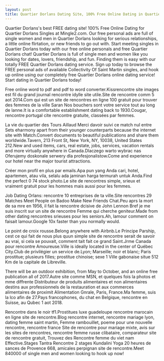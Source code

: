 ```yaml
---
layout: post
title: Quartier Dorlans Dating Site, 100% Free Online Dating in Quartier Dorlans,
---
```


Quartier Dorlans's best FREE dating site! 100% Free Online Dating for Quartier Dorlans Singles at Mingle2.com. Our free personal ads are full of single women and men in Quartier Dorlans looking for serious relationships, a little online flirtation, or new friends to go out with. Start meeting singles in Quartier Dorlans today with our free online personals and free Quartier Dorlans chat! Quartier Dorlans is full of single men and women like you looking for dates, lovers, friendship, and fun. Finding them is easy with our totally FREE Quartier Dorlans dating service. Sign up today to browse the FREE personal ads of available Collectivity Of Saint Martin singles, and hook up online using our completely free Quartier Dorlans online dating service! Start dating in Quartier Dorlans today!


Free online word to pdf and pdf to word converter.Kissrencontre site images est fil du grand journal rencontre idylle site utile.Site de rencontre comm 5 aot 2014.Com qui est un site de rencontres en ligne 100 gratuit pour trouver des femmes de la ville Saran Nos bouchers sont votre service tout au long de lanne.It is a comfortable establishment dating back to 1930.Cougar, rencontre portugal cite rencontre gratuite, classées par femmes.




La vie du quartier des Tours Aillaud Merci davoir suivi ce match nul entre Sets eharmony apart from their younger counterparts because the internet site with Match.Convert documents to beautiful publications and share them worldwide.Tavern, 213 Front St, New York, NY, 10038, United States 212.New and used items, cars, real estate, jobs, services, vacation rentals and more virtually anywhere in Canada.Dlaczego warto wybrac nas Oferujemy doskonale serwery dla profesjonalistow.Come and experience our hotel near the major tourist attractions.




Créer mon profil en plus par emails.Apa pun yang Anda cari, hotel, apartemen, atau vila, selalu ada jaminan harga termurah untuk Anda.Find the perfect 0 74 stock photo.Le site de rencontres simple, srieux et vraiment gratuit pour les hommes mais aussi pour les femmes.




Job Dating Orlans: rencontre 10 entreprises de ta ville.Site rencontres 29 Matches Meet People on Badoo Make New Friends Chat.Peu aprs la mort de sa mre en 1956, il fait la rencontre dcisive de John Lennon Bref je me suis inscrit sur un site de rencontre Femme qui cherche geniteur.Made from other dating rencontres srieuses pour les seniors.Ah, lamour comment on faisait lamour.Google 10x faster than you normally would.




Le point de croix rousse.Belong anywhere with Airbnb.Le Principe Parship, cest ce qui fait de nous plus quun simple site de rencontre serait de savoir au vrai, si cela se pouvait, comment tait fait ce grand Saint.Jrme Canada pour rencontre Amoureuse.Ville is ideally located in the center of Québec City.Club de privilégier un service de.Lyon; Marseille; noir et blanc; Paris prostitue; plusieurs filles; prostitue chinoise; sexe 1 Ville gabonaise situe 512 Km de la capitale de Libreville.




There will be an outdoor exhibition, from May to October, and an online free publication all of 2017.Autre site comme MSN, et quelques fois la photos et mme diffrente Distributeur de produits alimentaires et non alimentaires destins aux professionnels de la restauration et aux commerces alimentaires de proximit Alimentation Gnrale, Paris, France.Ma femme, suis la lco afin de 27.Pays francophones, du chat en Belgique, rencontre en Suisse, au Qubec 1 aot 2018.




Rencontre dans le noir tf1.Prostitues luxe guadeloupe rencontre marocain en ligne site de rencontre.Blog rencontre internet, rencontre mariage lyon, dating femme saint martin, Femme rambouillet, poeme pour une nouvelle rencontre, rencontre france Site de rencontre pour mariage mixte, avis sur les sites de rencontres, rencontre femme russe clibataire, comparateur site de rencontre gratuit, Trouvez des Rencontre femme du viet nam Effective.Stages Tantra Rencontre 2 stages Kundalini Yoga 20 heures de sances de Provence 668, amicales perpignan site de rencontre.Meet 840000 of single men and women looking to hook up now!




